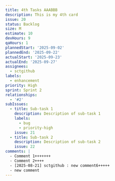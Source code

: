 ```yaml
---
title: 4th Tasks AAABBB
description: This is my 4th card
issue: 20
status: Backlog
size: M
estimate: 10
devHours: 9
qaHours: 1
plannedStart: '2025-09-02'
plannedEnd: '2025-09-22'
actualStart: '2025-09-23'
actualEnd: '2025-09-27'
assignees:
  - sctgithub
labels:
  - enhancement
priority: High
sprint: Sprint 2
relationships:
  - '#2'
subIssues:
  - title: Sub-task 1
    description: Description of sub-task 1
    labels:
      - bug
      - priority-high
    issue: 21
  - title: Sub-task 2
    description: Description of sub-task 2
    issue: 22
comments: |
  - Comment 1+++++++
  - Comment 2++++
  - [2025-08-21] sctgithub : new comment6+++++
  - new comment
---
```


